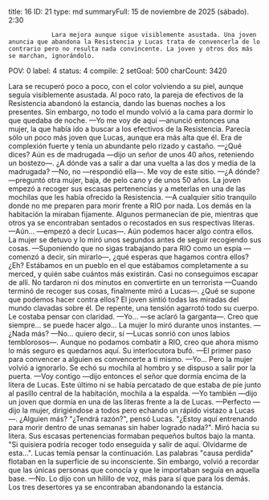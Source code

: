 title:          16
ID:             21
type:           md
summaryFull:    15 de noviembre de 2025 (sábado). 2:30
                
                Lara mejora aunque sigue visiblemente asustada. Una joven anuncia que abandona la Resistencia y Lucas trata de convencerla de lo contrario pero no resulta nada convincente. La joven y otros dos más se marchan, ignorándolo.
POV:            0
label:          4
status:         4
compile:        2
setGoal:        500
charCount:      3420


Lara se recuperó poco a poco, con el color volviendo a su piel, aunque seguía visiblemente asustada.
Al poco rato, la pareja de efectivos de la Resistencia abandonó la estancia, dando las buenas noches a los presentes. Sin embargo, no todo el mundo volvió a la cama para dormir lo que quedaba de noche.
—Yo me voy de aquí —anunció entonces una mujer, la que había ido a buscar a los efectivos de la Resistencia. Parecía sólo un poco más joven que Lucas, aunque era más alta que él. Era de complexión fuerte y tenía un abundante pelo rizado y castaño.
—¿Qué dices? Aún es de madrugada —dijo un señor de unos 40 años, reteniendo un bostezo—. ¿A dónde vas a salir a dar una vuelta a las dos y media de la madrugada?
—No, no —respondió ella—. Me voy de este sitio.
—¿A dónde? —preguntó otra mujer, baja, de pelo cano y de unos 50 años.
La joven empezó a recoger sus escasas pertenencias y a meterlas en una de las mochilas que les había ofrecido la Resistencia.
—A cualquier sitio tranquilo donde no me preparen para morir frente a RIO por nada.
Los demás en la habitación la miraban fijamente. Algunos permanecían de pie, mientras que otros ya se encontraban sentados o recostados en sus respectivas literas.
—Aún... —empezó a decir Lucas—. Aún podemos hacer algo contra ellos.
La mujer se detuvo y lo miró unos segundos antes de seguir recogiendo sus cosas.
—Suponiendo que no sigas trabajando para RIO como un espía —comenzó a decir, sin mirarlo—, ¿qué esperas que hagamos contra ellos? ¿Eh? Estábamos en un pueblo en el que estábamos completamente a su merced, y quién sabe cuántos más existirán. Casi no conseguimos escapar de allí. No tardaron ni dos minutos en convertirte en un terrorista —Cuando terminó de recoger sus cosas, finalmente miró a Lucas—. ¿Qué se supone que podemos hacer contra ellos?
El joven sintió todas las miradas del mundo clavadas sobre él. De repente, una tensión agarrotó todo su cuerpo. Le costaba pensar con claridad.
—Yo... —se aclaró la garganta—. Creo que siempre... se puede hacer algo...
La mujer lo miró durante unos instantes.
—¿Nada más?
—No... quiero decir, sí —Lucas sonrió con unos labios temblorosos—. Aunque no podamos combatir a RIO, creo que ahora mismo lo más seguro es quedarnos aquí.
Su interlocutora bufó.
—El primer paso para convencer a alguien es convencerte a ti mismo.
—Yo...
Pero la mujer volvió a ignorarlo. Se echó su mochila al hombro y se dispuso a salir por la puerta.
—Voy contigo —dijo entonces el señor que dormía encima de la litera de Lucas. Este último ni se había percatado de que estaba de pie junto al pasillo central de la habitación, mochila a la espalda.
—Yo también —dijo un joven que dormía en una de las literas frente a la de Lucas.
—Perfecto —dijo la mujer, dirigiéndose a todos pero echando un rápido vistazo a Lucas—. ¿Alguien más?
"¿Tendrá razón?", pensó Lucas. "¿Estoy aquí entrenando para morir dentro de unas semanas sin haber logrado nada?".
Miró hacia su litera. Sus escasas pertenencias formaban pequeños bultos bajo la manta.
"Si quisiera podría recoger todo enseguida y salir de aquí. Olvidarme de esta...". Lucas temía pensar la continuación. Las palabras "causa perdida" flotaban en la superficie de su inconsciente. Sin embargo, volvió a recordar que las únicas personas que conocía y que le importaban seguía en aquella base.
—No.
Lo dijo con un hilillo de voz, más para sí que para los demás. Los tres desertores ya se encontraban abandonando la estancia.